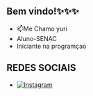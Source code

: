 ## Bem vindo!✨✨✨

  
-  📫Me Chamo yuri
-  Aluno-SENAC
-  Iniciante na programçao
## REDES SOCIAIS
-  [![Instagram](https://img.shields.io/badge/Instagram-%23E4405F.svg?logo=Instagram&logoColor=white)](https;//instagram.com/yurihgo.rosa)
